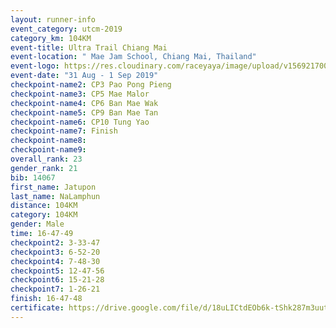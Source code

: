 ```yaml
---
layout: runner-info 
event_category: utcm-2019 
category_km: 104KM 
event-title: Ultra Trail Chiang Mai 
event-location: " Mae Jam School, Chiang Mai, Thailand" 
event-logo: https://res.cloudinary.com/raceyaya/image/upload/v1569217001/logo/ultra-trail-chiangmai_ay7efp.jpg 
event-date: "31 Aug - 1 Sep 2019" 
checkpoint-name2: CP3 Pao Pong Pieng 
checkpoint-name3: CP5 Mae Malor 
checkpoint-name4: CP6 Ban Mae Wak  
checkpoint-name5: CP9 Ban Mae Tan 
checkpoint-name6: CP10 Tung Yao 
checkpoint-name7: Finish 
checkpoint-name8: 
checkpoint-name9: 
overall_rank: 23
gender_rank: 21
bib: 14067
first_name: Jatupon
last_name: NaLamphun
distance: 104KM
category: 104KM
gender: Male
time: 16-47-49
checkpoint2: 3-33-47
checkpoint3: 6-52-20
checkpoint4: 7-48-30
checkpoint5: 12-47-56
checkpoint6: 15-21-28
checkpoint7: 1-26-21
finish: 16-47-48
certificate: https://drive.google.com/file/d/18uLICtdEOb6k-tShk287m3uut0mw-TdH/view?usp=sharing
---
```

